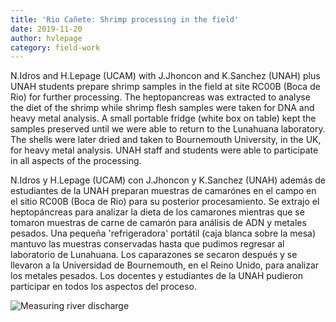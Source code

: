 ```yaml
---
title: 'Rio Cañete: Shrimp processing in the field'
date: 2019-11-20
author: hvlepage
category: field-work
---
```



N.Idros and H.Lepage (UCAM) with J.Jhoncon and K.Sanchez (UNAH) plus UNAH students prepare shrimp samples in the field at site RC00B (Boca de Rio) for further processing. The heptopancreas was extracted to analyse the diet of the shrimp while shrimp flesh samples were taken for DNA and heavy metal analysis. A small portable fridge (white box on table) kept the samples preserved until we were able to return to the Lunahuana laboratory. The shells were later dried and taken to Bournemouth University, in the UK, for heavy metal analysis. UNAH staff and students were able to participate in all aspects of the processing.

N.Idros y H.Lepage (UCAM) con J.Jhoncon y K.Sanchez (UNAH) además de estudiantes de la UNAH preparan muestras de camarónes en el campo en el sitio RC00B (Boca de Rio) para su posterior procesamiento. Se extrajo el heptopáncreas para analizar la dieta de los camarones mientras que se tomaron muestras de carne de camarón para análisis de ADN y metales pesados. Una pequeña 'refrigeradora' portátil (caja blanca sobre la mesa) mantuvo las muestras conservadas hasta que pudimos regresar al laboratorio de Lunahuana. Los caparazones se secaron después y se llevaron a la Universidad de Bournemouth, en el Reino Unido, para analizar los metales pesados. Los docentes y estudiantes de la UNAH pudieron participar en todos los aspectos del proceso.

![Measuring river discharge](/assets/posts/1Shrimpprocessing.JPG)
